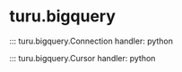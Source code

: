 # turu.bigquery

::: turu.bigquery.Connection
    handler: python

::: turu.bigquery.Cursor
    handler: python
